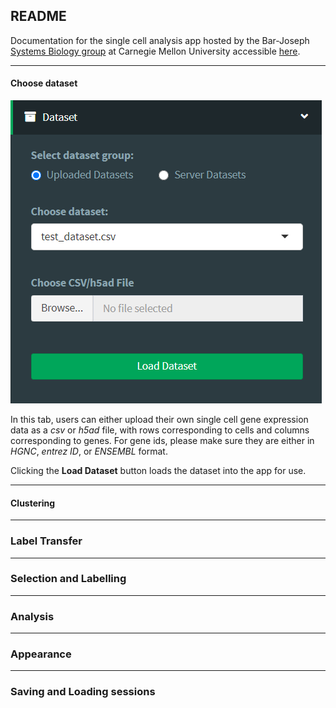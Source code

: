 ## README

Documentation for the single cell analysis app hosted by the Bar-Joseph [Systems Biology group](http://www.sb.cs.cmu.edu/) at Carnegie Mellon University accessible [here](https://data.test.hubmapconsortium.org/app/cellar).

---

#### Choose dataset

![Load dataset](datasetMenu.png)

In this tab, users can either upload their own single cell gene expression data
as a _csv_ or _h5ad_ file, with rows corresponding to cells and columns corresponding
to genes. For gene ids, please make sure they are either in _HGNC_, _entrez ID_, or _ENSEMBL_ format.

Clicking the **Load Dataset** button loads the dataset into the app for use.

---

#### Clustering

---

### Label Transfer

---

### Selection and Labelling

---

### Analysis

---

### Appearance

---

### Saving and Loading sessions
